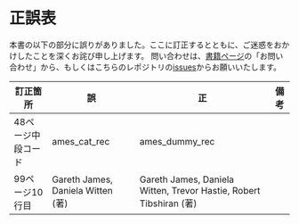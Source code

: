 # 正誤表

本書の以下の部分に誤りがありました。ここに訂正するとともに、ご迷惑をおかけしたことを深くお詫び申し上げます。
問い合わせは、[書籍ページ](https://gihyo.jp/book/2023/978-4-297-13236-1)の「お問い合わせ」から、もしくはこちらのレポジトリの[issues](https://github.com/ghmagazine/tidymodels_book/issues)からお願いいたします。

| 訂正箇所           | 誤                               | 正                              | 備考     |
|--------------------|----------------------------------|---------------------------------|----------|
| 48ページ中段コード | ames_cat_rec | ames_dummy_rec |  |
| 99ページ10行目 | Gareth James, Daniela Witten (著) | Gareth James, Daniela Witten, Trevor Hastie, Robert Tibshiran (著) | |
